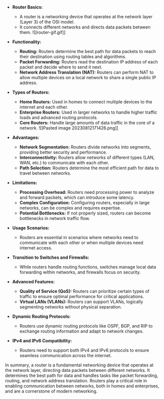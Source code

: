- **Router Basics:**
    - A router is a networking device that operates at the network layer (Layer 3) of the OSI model.
    - It connects different networks and directs data packets between them.
    ![[router-gif.gif]]
- **Functionality:**
    
    - **Routing:** Routers determine the best path for data packets to reach their destination using routing tables and algorithms.
    - **Packet Forwarding:** Routers read the destination IP address of each packet and decide where to send it next.
    - **Network Address Translation (NAT):** Routers can perform NAT to allow multiple devices on a local network to share a single public IP address.
- **Types of Routers:**
    
    - **Home Routers:** Used in homes to connect multiple devices to the internet and each other.
    - **Enterprise Routers:** Used in larger networks to handle higher traffic loads and advanced routing protocols.
    - **Core Routers:** Handle large amounts of data traffic in the core of a network.
![[Pasted image 20230812171426.png]]
- **Advantages:**
    
    - **Network Segmentation:** Routers divide networks into segments, providing better security and performance.
    - **Interconnectivity:** Routers allow networks of different types (LAN, WAN, etc.) to communicate with each other.
    - **Path Selection:** Routers determine the most efficient path for data to travel between networks.
- **Limitations:**
    
    - **Processing Overhead:** Routers need processing power to analyze and forward packets, which can introduce some latency.
    - **Complex Configuration:** Configuring routers, especially in large networks, can be complex and requires expertise.
    - **Potential Bottlenecks:** If not properly sized, routers can become bottlenecks in network traffic flow.
- **Usage Scenarios:**
    
    - Routers are essential in scenarios where networks need to communicate with each other or when multiple devices need internet access.
- **Transition to Switches and Firewalls:**
    
    - While routers handle routing functions, switches manage local data forwarding within networks, and firewalls focus on security.
- **Advanced Features:**
    
    - **Quality of Service (QoS):** Routers can prioritize certain types of traffic to ensure optimal performance for critical applications.
    - **Virtual LANs (VLANs):** Routers can support VLANs, logically segmenting networks without physical separation.
- **Dynamic Routing Protocols:**
    
    - Routers use dynamic routing protocols like OSPF, BGP, and RIP to exchange routing information and adapt to network changes.
- **IPv4 and IPv6 Compatibility:**
    
    - Routers need to support both IPv4 and IPv6 protocols to ensure seamless communication across the internet.

In summary, a router is a fundamental networking device that operates at the network layer, directing data packets between different networks. It determines the best path for data and handles tasks like packet forwarding, routing, and network address translation. Routers play a critical role in enabling communication between networks, both in homes and enterprises, and are a cornerstone of modern networking.